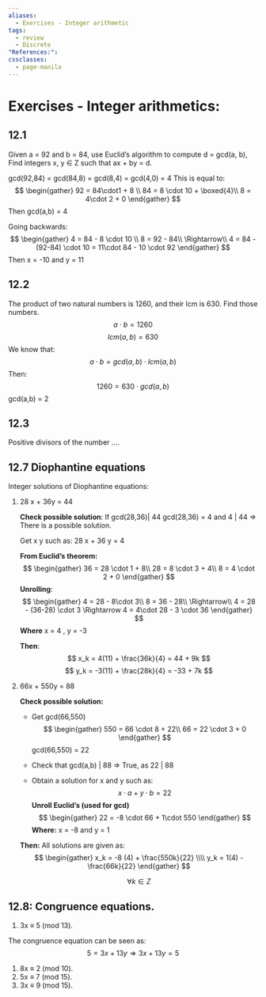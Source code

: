 ```yaml
---
aliases:
  - Exercises - Integer arithmetic
tags:
  - review
  - Discrete
"References:": 
cssclasses:
  - page-manila
---
```

# Exercises - Integer arithmetics: 

## 12.1
Given a = 92 and b = 84, use Euclid’s algorithm to compute d = gcd(a, b), Find integers x, y ∈ Z such that ax + by = d.

gcd(92,84)  = gcd(84,8) = gcd(8,4) = gcd(4,0) = 4
This is equal to: 
$$
\begin{gather}
92 = 84\cdot1 + 8 \\
84 = 8 \cdot 10 + \boxed{4}\\
8 = 4\cdot 2 + 0
\end{gather}
$$
Then gcd(a,b) = 4

Going backwards:
$$
\begin{gather}
4 = 84 - 8 \cdot 10 \\
8 = 92 - 84\\
\Rightarrow\\
4 = 84 - (92-84) \cdot 10 = 11\cdot 84 - 10 \cdot 92
\end{gather}
$$
Then x = -10 and y = 11

## 12.2
The product of two natural numbers is 1260, and their lcm is 630. Find those numbers.
$$
a \cdot b = 1260
$$
$$
lcm(a,b) = 630
$$
We know that: 
$$
a \cdot b = gcd(a,b) \cdot lcm(a,b)
$$
Then: 
$$
1260 = 630 \cdot gcd(a,b)
$$
gcd(a,b) = 2

## 12.3
Positive divisors of the number ….


## 12.7 Diophantine equations
Integer solutions of Diophantine equations: 

1. 28 x + 36y = 44
	
	**Check possible solution**: If gcd(28,36)| 44
	gcd(28,36) = 4  and 4 | 44 => There is a  possible solution. 
	
	Get x y such as: 28 x + 36 y = 4
	
	**From Euclid’s theorem:** 
	$$
	\begin{gather}
	36 = 28 \cdot 1 + 8\\
	28 = 8 \cdot 3 + 4\\
	8 = 4 \cdot 2 + 0
	\end{gather}
	$$
	**Unrolling**: 
	$$
	\begin{gather}
	4 = 28 - 8\cdot 3\\
	8 = 36 - 28\\
	\Rightarrow\\
	4 = 28 - (36-28) \cdot 3 \Rightarrow 4 = 4\cdot 28 - 3 \cdot 36
	\end{gather}
	$$
	**Where** x = 4 ,  y = -3
	
	**Then**: 
	$$
	x_k = 4(11) + \frac{36k}{4} = 44 + 9k
	$$
	$$
	y_k = -3(11) + \frac{28k}{4} = -33 + 7k
	$$

2. 66x + 550y = 88
	
	**Check possible solution:**
	+ Get gcd(66,550)
	$$
	\begin{gather}
	550 = 66 \cdot 8 + 22\\
	66 = 22 \cdot 3 + 0
	\end{gather}
	$$
		gcd(66,550) = 22
		
	+ Check that gcd(a,b) | 88 => True, as 22 | 88
	+ Obtain a solution for x and y such as: 
	$$
	x\cdot a + y \cdot b = 22
	$$
	**Unroll Euclid’s (used for gcd)**
	$$
	\begin{gather}
	22 = -8 \cdot 66 + 1\cdot 550
	\end{gather}
	$$
	**Where:** x = -8 and y = 1
	
	**Then:** All solutions are given as: 
	$$
	\begin{gather}
	x_k = -8 (4) + \frac{550k}{22} \\\\
	y_k = 1(4) - \frac{66k}{22} 
	\end{gather}
	$$
	
	$$
	\forall k \in Z
	$$
	
## 12.8: Congruence equations.

1. 3x ≡ 5 (mod 13). 

The congruence equation can be seen as: 
$$
5 = 3x + 13y \Rightarrow 3x + 13y = 5
$$





1. 8x ≡ 2 (mod 10). 
2. 5x ≡ 7 (mod 15). 
3. 3x ≡ 9 (mod 15).